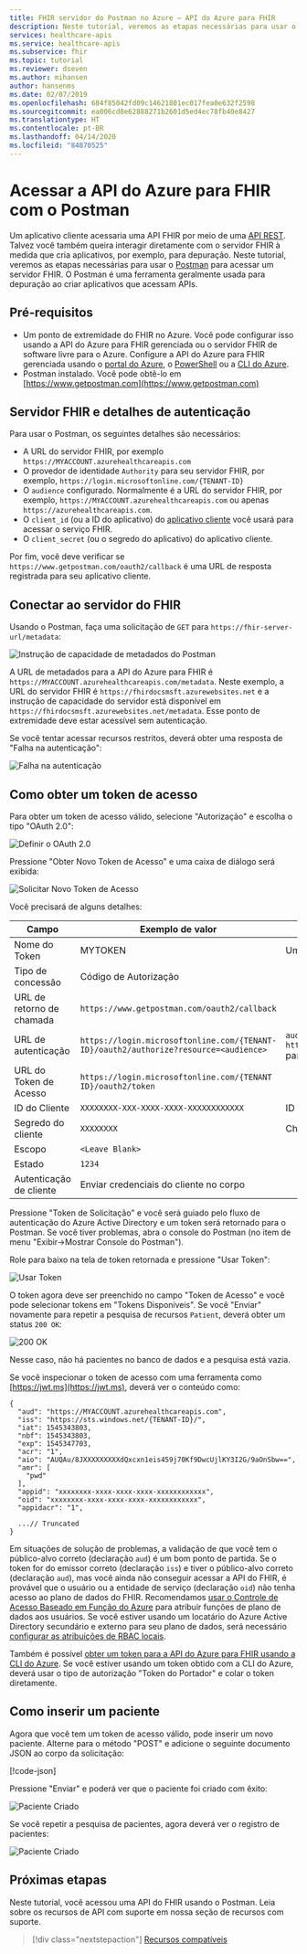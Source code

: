 ```yaml
---
title: FHIR servidor do Postman no Azure – API do Azure para FHIR
description: Neste tutorial, veremos as etapas necessárias para usar o Postman para acessar um servidor FHIR. O Postman é útil para depurar aplicativos que acessam APIs.
services: healthcare-apis
ms.service: healthcare-apis
ms.subservice: fhir
ms.topic: tutorial
ms.reviewer: dseven
ms.author: mihansen
author: hansenms
ms.date: 02/07/2019
ms.openlocfilehash: 684f85042fd09c14621801ec017fea0e632f2598
ms.sourcegitcommit: ea006cd8e62888271b2601d5ed4ec78fb40e8427
ms.translationtype: HT
ms.contentlocale: pt-BR
ms.lasthandoff: 04/14/2020
ms.locfileid: "84870525"
---
```

# <a name="access-azure-api-for-fhir-with-postman"></a>Acessar a API do Azure para FHIR com o Postman

Um aplicativo cliente acessaria uma API FHIR por meio de uma [API REST](https://www.hl7.org/fhir/http.html). Talvez você também queira interagir diretamente com o servidor FHIR à medida que cria aplicativos, por exemplo, para depuração. Neste tutorial, veremos as etapas necessárias para usar o [Postman](https://www.getpostman.com/) para acessar um servidor FHIR. O Postman é uma ferramenta geralmente usada para depuração ao criar aplicativos que acessam APIs.

## <a name="prerequisites"></a>Pré-requisitos

- Um ponto de extremidade do FHIR no Azure. Você pode configurar isso usando a API do Azure para FHIR gerenciada ou o servidor FHIR de software livre para o Azure. Configure a API do Azure para FHIR gerenciada usando o [portal do Azure](fhir-paas-portal-quickstart.md), o [PowerShell](fhir-paas-powershell-quickstart.md) ou a [CLI do Azure](fhir-paas-cli-quickstart.md).
- Postman instalado. Você pode obtê-lo em [https://www.getpostman.com](https://www.getpostman.com)

## <a name="fhir-server-and-authentication-details"></a>Servidor FHIR e detalhes de autenticação

Para usar o Postman, os seguintes detalhes são necessários:

- A URL do servidor FHIR, por exemplo `https://MYACCOUNT.azurehealthcareapis.com`
- O provedor de identidade `Authority` para seu servidor FHIR, por exemplo, `https://login.microsoftonline.com/{TENANT-ID}`
- O `audience` configurado. Normalmente é a URL do servidor FHIR, por exemplo, `https://MYACCOUNT.azurehealthcareapis.com` ou apenas `https://azurehealthcareapis.com`.
- O `client_id` (ou a ID do aplicativo) do [aplicativo cliente](register-confidential-azure-ad-client-app.md) você usará para acessar o serviço FHIR.
- O `client_secret` (ou o segredo do aplicativo) do aplicativo cliente.

Por fim, você deve verificar se `https://www.getpostman.com/oauth2/callback` é uma URL de resposta registrada para seu aplicativo cliente.

## <a name="connect-to-fhir-server"></a>Conectar ao servidor do FHIR

Usando o Postman, faça uma solicitação de `GET` para `https://fhir-server-url/metadata`:

![Instrução de capacidade de metadados do Postman](media/tutorial-postman/postman-metadata.png)

A URL de metadados para a API do Azure para FHIR é `https://MYACCOUNT.azurehealthcareapis.com/metadata`. Neste exemplo, a URL do servidor FHIR é `https://fhirdocsmsft.azurewebsites.net` e a instrução de capacidade do servidor está disponível em `https://fhirdocsmsft.azurewebsites.net/metadata`. Esse ponto de extremidade deve estar acessível sem autenticação.

Se você tentar acessar recursos restritos, deverá obter uma resposta de "Falha na autenticação":

![Falha na autenticação](media/tutorial-postman/postman-authentication-failed.png)

## <a name="obtaining-an-access-token"></a>Como obter um token de acesso

Para obter um token de acesso válido, selecione "Autorização" e escolha o tipo "OAuth 2.0":

![Definir o OAuth 2.0](media/tutorial-postman/postman-select-oauth2.png)

Pressione "Obter Novo Token de Acesso" e uma caixa de diálogo será exibida:

![Solicitar Novo Token de Acesso](media/tutorial-postman/postman-request-token.png)

Você precisará de alguns detalhes:

| Campo                 | Exemplo de valor                                                                                                   | Comentário                    |
|-----------------------|-----------------------------------------------------------------------------------------------------------------|----------------------------|
| Nome do Token            | MYTOKEN                                                                                                         | Um nome de sua escolha          |
| Tipo de concessão            | Código de Autorização                                                                                              |                            |
| URL de retorno de chamada          | `https://www.getpostman.com/oauth2/callback`                                                                      |                            |
| URL de autenticação              | `https://login.microsoftonline.com/{TENANT-ID}/oauth2/authorize?resource=<audience>` | `audience` é `https://MYACCOUNT.azurehealthcareapis.com` para a API do Azure para FHIR |
| URL do Token de Acesso      | `https://login.microsoftonline.com/{TENANT ID}/oauth2/token`                                                      |                            |
| ID do Cliente             | `XXXXXXXX-XXX-XXXX-XXXX-XXXXXXXXXXXX`                                                                            | ID do aplicativo             |
| Segredo do cliente         | `XXXXXXXX`                                                                                                        | Chave do cliente secreta          |
| Escopo | `<Leave Blank>` |
| Estado                 | `1234`                                                                                                            |                            |
| Autenticação de cliente | Enviar credenciais do cliente no corpo                                                                                 |                 

Pressione "Token de Solicitação" e você será guiado pelo fluxo de autenticação do Azure Active Directory e um token será retornado para o Postman. Se você tiver problemas, abra o console do Postman (no item de menu "Exibir->Mostrar Console do Postman").

Role para baixo na tela de token retornada e pressione "Usar Token":

![Usar Token](media/tutorial-postman/postman-use-token.png)

O token agora deve ser preenchido no campo "Token de Acesso" e você pode selecionar tokens em "Tokens Disponíveis". Se você "Enviar" novamente para repetir a pesquisa de recursos `Patient`, deverá obter um status `200 OK`:

![200 OK](media/tutorial-postman/postman-200-OK.png)

Nesse caso, não há pacientes no banco de dados e a pesquisa está vazia.

Se você inspecionar o token de acesso com uma ferramenta como [https://jwt.ms](https://jwt.ms), deverá ver o conteúdo como:

```jsonc
{
  "aud": "https://MYACCOUNT.azurehealthcareapis.com",
  "iss": "https://sts.windows.net/{TENANT-ID}/",
  "iat": 1545343803,
  "nbf": 1545343803,
  "exp": 1545347703,
  "acr": "1",
  "aio": "AUQAu/8JXXXXXXXXXdQxcxn1eis459j70Kf9DwcUjlKY3I2G/9aOnSbw==",
  "amr": [
    "pwd"
  ],
  "appid": "xxxxxxxx-xxxx-xxxx-xxxx-xxxxxxxxxxxx",
  "oid": "xxxxxxxx-xxxx-xxxx-xxxx-xxxxxxxxxxxx",
  "appidacr": "1",

  ...// Truncated
}
```

Em situações de solução de problemas, a validação de que você tem o público-alvo correto (declaração `aud`) é um bom ponto de partida. Se o token for do emissor correto (declaração `iss`) e tiver o público-alvo correto (declaração `aud`), mas você ainda não conseguir acessar a API do FHIR, é provável que o usuário ou a entidade de serviço (declaração `oid`) não tenha acesso ao plano de dados do FHIR. Recomendamos [usar o Controle de Acesso Baseado em Função do Azure](configure-azure-rbac.md) para atribuir funções de plano de dados aos usuários. Se você estiver usando um locatário do Azure Active Directory secundário e externo para seu plano de dados, será necessário [configurar as atribuições de RBAC locais](configure-local-rbac.md).

Também é possível [obter um token para a API do Azure para FHIR usando a CLI do Azure](get-healthcare-apis-access-token-cli.md). Se você estiver usando um token obtido com a CLI do Azure, deverá usar o tipo de autorização "Token do Portador" e colar o token diretamente.

## <a name="inserting-a-patient"></a>Como inserir um paciente

Agora que você tem um token de acesso válido, pode inserir um novo paciente. Alterne para o método "POST" e adicione o seguinte documento JSON ao corpo da solicitação:

[!code-json[](samples/sample-patient.json)]

Pressione "Enviar" e poderá ver que o paciente foi criado com êxito:

![Paciente Criado](media/tutorial-postman/postman-patient-created.png)

Se você repetir a pesquisa de pacientes, agora deverá ver o registro de pacientes:

![Paciente Criado](media/tutorial-postman/postman-patient-found.png)

## <a name="next-steps"></a>Próximas etapas

Neste tutorial, você acessou uma API do FHIR usando o Postman. Leia sobre os recursos de API com suporte em nossa seção de recursos com suporte.
 
>[!div class="nextstepaction"]
>[Recursos compatíveis](fhir-features-supported.md)
